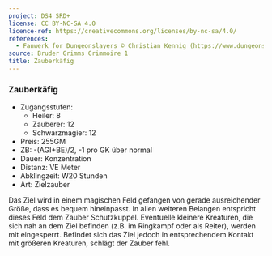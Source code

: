 ```yaml
---
project: DS4 SRD+
license: CC BY-NC-SA 4.0
licence-ref: https://creativecommons.org/licenses/by-nc-sa/4.0/
references: 
  - Fanwerk for Dungeonslayers © Christian Kennig (https://www.dungeonslayers.net/)
source: Bruder Grimms Grimmoire 1
title: Zauberkäfig
---
```


### Zauberkäfig

- Zugangsstufen:
  - Heiler: 8
  - Zauberer: 12
  - Schwarzmagier: 12
- Preis: 255GM
- ZB: -(AGI+BE)/2, -1 pro GK über normal
- Dauer: Konzentration
- Distanz: VE Meter
- Abklingzeit: W20 Stunden
- Art: Zielzauber

Das Ziel wird in einem magischen Feld gefangen von gerade ausreichender Größe, dass es bequem hineinpasst. In allen weiteren Belangen entspricht dieses Feld dem Zauber Schutzkuppel. Eventuelle kleinere Kreaturen, die sich nah an dem Ziel befinden (z.B. im Ringkampf oder als Reiter), werden mit eingesperrt. Befindet sich das Ziel jedoch in entsprechendem Kontakt mit größeren Kreaturen, schlägt der Zauber fehl.

